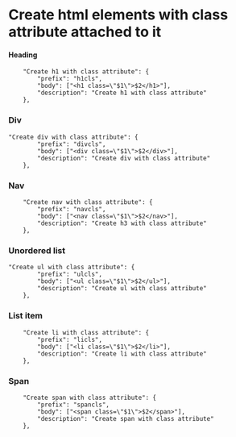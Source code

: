 # Create html elements with class attribute attached to it

#### Heading

```
	"Create h1 with class attribute": {
		"prefix": "h1cls",
		"body": ["<h1 class=\"$1\">$2</h1>"],
		"description": "Create h1 with class attribute"
	},
```

### Div

```
"Create div with class attribute": {
		"prefix": "divcls",
		"body": ["<div class=\"$1\">$2</div>"],
		"description": "Create div with class attribute"
	},
```

### Nav

```
	"Create nav with class attribute": {
		"prefix": "navcls",
		"body": ["<nav class=\"$1\">$2</nav>"],
		"description": "Create h3 with class attribute"
	},
```

### Unordered list

```
"Create ul with class attribute": {
		"prefix": "ulcls",
		"body": ["<ul class=\"$1\">$2</ul>"],
		"description": "Create ul with class attribute"
	},
```

### List item

```
	"Create li with class attribute": {
		"prefix": "licls",
		"body": ["<li class=\"$1\">$2</li>"],
		"description": "Create li with class attribute"
	},
```

### Span

```
	"Create span with class attribute": {
		"prefix": "spancls",
		"body": ["<span class=\"$1\">$2</span>"],
		"description": "Create span with class attribute"
	},
```
